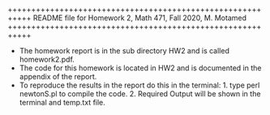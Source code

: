 +++++++++++++++++++++++++++++++++++++++++++++++++++++++++++
README file for Homework 2, Math 471, Fall 2020, M. Motamed
+++++++++++++++++++++++++++++++++++++++++++++++++++++++++++

- The homework report is in the sub directory
  HW2 and is called homework2.pdf.
- The code for this homework is located in
  HW2 and is documented in the appendix
  of the report.
- To reproduce the results in the report do this in the terminal:
       1. type perl newtonS.pl to compile the code.
       2. Required Output will be shown in the terminal and temp.txt file.
        
       

